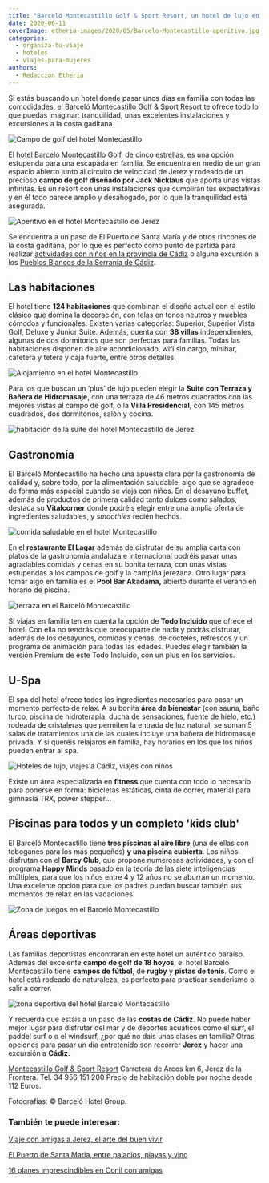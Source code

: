 ```yaml
---
title: "Barceló Montecastillo Golf & Sport Resort, un hotel de lujo en Jerez para toda la familia"
date: 2020-06-11
coverImage: etheria-images/2020/05/Barcelo-Montecastillo-aperitivo.jpg
categories: 
  - organiza-tu-viaje
  - hoteles
  - viajes-para-mujeres
authors: 
  - Redacción Etheria
---
```


Si estás buscando un hotel donde pasar unos días en familia con todas las comodidades, el Barceló Montecastillo Golf & Sport Resort te ofrece todo lo que puedas imaginar: tranquilidad, unas excelentes instalaciones y excursiones a la costa gaditana.

![Campo de golf del hotel Montecastillo](etheria-images/2020/05/Barcelo-Montecastillo-golf.jpg "Hotel Barceló Montecastillo y su campo de golf.")

El hotel Barceló Montecastillo Golf, de cinco estrellas, es una opción estupenda para 
una escapada en familia. Se encuentra en medio de un gran espacio abierto junto al 
circuito de velocidad de Jerez y rodeado de un precioso **campo de golf diseñado por 
Jack Nicklaus** que aporta unas vistas infinitas. Es un resort con unas instalaciones 
que cumplirán tus expectativas y en él todo parece amplio y desahogado, por lo que la 
tranquilidad está asegurada. 

![Aperitivo en el hotel Montecastillo de Jerez](etheria-images/2020/05/Barcelo-Montecastillo-aperitivo.jpg "Aperitivo en el hotel.")

Se encuentra a un paso de El Puerto de Santa María y de otros rincones de la costa 
gaditana, por lo que es perfecto como punto de partida para realizar [actividades con 
niños en la provincia de 
Cádiz](https://etheriamagazine.com/2020/03/12/12-actividades-familiares-para-viajes-con-ninos-en-cadiz/) 
o alguna excursión a los [Pueblos Blancos de la Serranía de 
Cádiz](https://etheriamagazine.com/2018/11/02/ruta-por-los-pueblos-blancos-de-cadiz/). 

## Las habitaciones

El hotel tiene **124 habitaciones** que combinan el diseño actual con el estilo clásico 
que domina la decoración, con telas en tonos neutros y muebles cómodos y funcionales. 
Existen varias categorías: Superior, Superior Vista Golf, Deluxe y Junior Suite. Además, 
cuenta con **38 villas** independientes, algunas de dos dormitorios que son perfectas 
para familias. Todas las habitaciones disponen de aire acondicionado, wifi sin cargo, 
minibar, cafetera y tetera y caja fuerte, entre otros detalles. 

![Alojamiento en el hotel Montecastillo.](etheria-images/2020/05/Barcelo-montecastillo-villa.jpg "Villa de 2 habitaciones.")

Para los que buscan un ‘plus’ de lujo pueden elegir la **Suite con Terraza y Bañera de 
Hidromasaje**, con una terraza de 46 metros cuadrados con las mejores vistas al campo de 
golf, o la **Villa Presidencial**, con 145 metros cuadrados, dos dormitorios, salón y 
cocina. 

![habitación de la suite del hotel Montecastillo de Jerez](etheria-images/2020/05/Barcelo-Montecastillo-suite-terraza.jpg "Suite con terraza y bañera de hidromasaje.")

## Gastronomía

El Barceló Montecastillo ha hecho una apuesta clara por la gastronomía de calidad y, 
sobre todo, por la alimentación saludable, algo que se agradece de forma más especial 
cuando se viaja con niños. En el desayuno buffet, además de productos de primera calidad 
tanto dulces como salados, destaca su **Vitalcorner** donde podréis elegir entre una 
amplia oferta de ingredientes saludables, y _smoothies_ recién hechos. 

![comida saludable en el hotel Montecastillo](etheria-images/2020/05/Barcelo-Montecastillo-vital-corner.jpg "Vitalcorner.")

En el **restaurante El Lagar** además de disfrutar de su amplia carta con platos de la 
gastronomía andaluza e internacional podréis pasar unas agradables comidas y cenas en su 
bonita terraza, con unas vistas estupendas a los campos de golf y la campiña jerezana. 
Otro lugar para tomar algo en familia es el **Pool Bar Akadama,** abierto durante el 
verano en horario de piscina. 

![terraza en el Barceló Montecastillo](etheria-images/2020/05/Barcelo-Montecastillo-Terraza-El-Lagar.jpg "Terraza del restaurante El Lagar.")

Si viajas en familia ten en cuenta la opción de **Todo Incluido** que ofrece el hotel. 
Con ella no tendrás que preocuparte de nada y podrás disfrutar, además de los desayunos, 
comidas y cenas, de cócteles, refrescos y un programa de animación para todas las 
edades. Puedes elegir también la versión Premium de este Todo Incluido, con un plus en 
los servicios. 

## U-Spa

El spa del hotel ofrece todos los ingredientes necesarios para pasar un momento perfecto 
de relax. A su bonita **área de bienestar** (con sauna, baño turco, piscina de 
hidroterapia, ducha de sensaciones, fuente de hielo, etc.) rodeada de cristaleras que 
permiten la entrada de luz natural, se suman 5 salas de tratamientos una de las cuales 
incluye una bañera de hidromasaje privada. Y si queréis relajaros en familia, hay 
horarios en los que los niños pueden entrar al spa. 

![Hoteles de lujo, viajes a Cádiz, viajes con niños](etheria-images/2020/05/Barcelo-Montecastillo-spa.jpg "Zona de hidroterapia del U-Spa.")

Existe un área especializada en **fitness** que cuenta con todo lo necesario para 
ponerse en forma: bicicletas estáticas, cinta de correr, material para gimnasia TRX, 
power stepper… 

## Piscinas para todos y un completo 'kids club'

El Barceló Montecastillo tiene **tres piscinas al aire libre** (una de ellas con 
toboganes para los más pequeños) **y una piscina cubierta**. Los niños disfrutan con el 
**Barcy Club**, que propone numerosas actividades, y con el programa **Happy Minds** 
basado en la teoría de las siete inteligencias múltiples, para que los niños entre 4 y 
12 años no se aburran un momento. Una excelente opción para que los padres puedan buscar 
también sus momentos de relax en las vacaciones. 

![Zona de juegos en el Barceló Montecastillo](etheria-images/2020/05/Barcelo-Montecastillo-piscina-ninos.jpg "Piscina para niños.")

## Áreas deportivas

Las familias deportistas encontraran en este hotel un auténtico paraíso. Además del 
excelente **campo de golf de 18 hoyos**, el hotel Barceló Montecastillo tiene **campos 
de fútbol**, de **rugby** y **pistas de tenis**. Como el hotel está rodeado de 
naturaleza, es perfecto para practicar senderismo o salir a correr. 

![zona deportiva del hotel Barceló Montecastillo](etheria-images/2020/05/Barcelo-montecastillo-campos-futbol.jpg "Campos de fútbol.")

Y recuerda que estáis a un paso de las **costas de Cádiz**. No puede haber mejor lugar 
para disfrutar del mar y de deportes acuáticos como el surf, el paddel surf o o el 
windsurf, ¿por qué no dais unas clases en familia? Otras opciones para pasar un día 
entretenido son recorrer **Jerez** y hacer una excursión a **Cádiz**. 

[Montecastillo Golf & Sport 
Resort](https://www.barcelo.com/es-es/barcelo-montecastillo-golf/) Carretera de Arcos km 
6, Jerez de la Frontera. Tel. 34 956 151 200 Precio de habitación doble por noche desde 
112 Euros. 

Fotografías: © Barceló Hotel Group. 

### También te puede interesar:

[Viaje con amigas a Jerez, el arte del buen 
vivir](https://etheriamagazine.com/2020/06/10/viajes-por-espana-jerez-sola-o-con-amigas/) 

[El Puerto de Santa María, entre palacios, playas y 
vino](https://etheriamagazine.com/2021/11/01/guia-imprescindible-el-puerto-santa-maria/) 

[16 planes imprescindibles en Conil con 
amigas](https://etheriamagazine.com/2021/07/05/los-mejores-planes-en-conil-con-amigas/)
